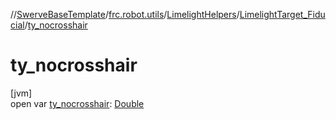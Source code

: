 //[SwerveBaseTemplate](../../../../index.md)/[frc.robot.utils](../../index.md)/[LimelightHelpers](../index.md)/[LimelightTarget_Fiducial](index.md)/[ty_nocrosshair](ty_nocrosshair.md)

# ty_nocrosshair

[jvm]\
open var [ty_nocrosshair](ty_nocrosshair.md): [Double](https://kotlinlang.org/api/latest/jvm/stdlib/kotlin/-double/index.html)
